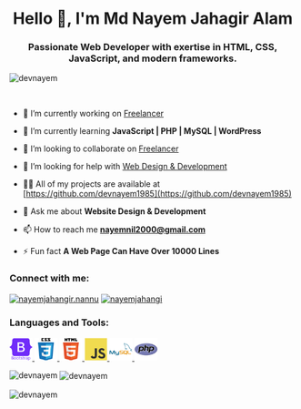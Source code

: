 <h1 align="center">Hello 👋, I'm Md Nayem Jahagir Alam</h1>
<h3 align="center">Passionate Web Developer with exertise in HTML, CSS, JavaScript, and modern frameworks.</h3>

<p align="left"> <img src="https://komarev.com/ghpvc/?username=devnayem&label=Profile%20views&color=0e75b6&style=flat" alt="devnayem" /> </p>

<p align="left"> <a href="https://twitter.com/" target="blank"><img src="https://img.shields.io/twitter/follow/?logo=twitter&style=for-the-badge" alt="" /></a> </p>

- 🔭 I’m currently working on [Freelancer](https://www.freelancer.com/u/devnayem)

- 🌱 I’m currently learning **JavaScript | PHP | MySQL | WordPress**

- 👯 I’m looking to collaborate on [Freelancer](https://www.freelancer.com/u/devnayem)

- 🤝 I’m looking for help with [Web Design & Development](https://www.freelancer.com/u/devnayem)

- 👨‍💻 All of my projects are available at [https://github.com/devnayem1985](https://github.com/devnayem1985)

- 💬 Ask me about **Website Design & Development**

- 📫 How to reach me **nayemnil2000@gmail.com**

- ⚡ Fun fact **A Web Page Can Have Over 10000 Lines**

<h3 align="left">Connect with me:</h3>
<p align="left">
<a href="https://fb.com/nayemjahangir.nannu" target="blank"><img align="center" src="https://raw.githubusercontent.com/rahuldkjain/github-profile-readme-generator/master/src/images/icons/Social/facebook.svg" alt="nayemjahangir.nannu" height="30" width="40" /></a>
<a href="https://www.behance.net/nayemjahangi" target="blank"><img align="center" src="https://raw.githubusercontent.com/rahuldkjain/github-profile-readme-generator/master/src/images/icons/Social/behance.svg" alt="nayemjahangi" height="30" width="40" /></a>
</p>

<h3 align="left">Languages and Tools:</h3>
<p align="left"> <a href="https://getbootstrap.com" target="_blank" rel="noreferrer"> <img src="https://raw.githubusercontent.com/devicons/devicon/master/icons/bootstrap/bootstrap-plain-wordmark.svg" alt="bootstrap" width="40" height="40"/> </a> <a href="https://www.w3schools.com/css/" target="_blank" rel="noreferrer"> <img src="https://raw.githubusercontent.com/devicons/devicon/master/icons/css3/css3-original-wordmark.svg" alt="css3" width="40" height="40"/> </a> <a href="https://www.w3.org/html/" target="_blank" rel="noreferrer"> <img src="https://raw.githubusercontent.com/devicons/devicon/master/icons/html5/html5-original-wordmark.svg" alt="html5" width="40" height="40"/> </a> <a href="https://developer.mozilla.org/en-US/docs/Web/JavaScript" target="_blank" rel="noreferrer"> <img src="https://raw.githubusercontent.com/devicons/devicon/master/icons/javascript/javascript-original.svg" alt="javascript" width="40" height="40"/> </a> <a href="https://www.mysql.com/" target="_blank" rel="noreferrer"> <img src="https://raw.githubusercontent.com/devicons/devicon/master/icons/mysql/mysql-original-wordmark.svg" alt="mysql" width="40" height="40"/> </a> <a href="https://www.php.net" target="_blank" rel="noreferrer"> <img src="https://raw.githubusercontent.com/devicons/devicon/master/icons/php/php-original.svg" alt="php" width="40" height="40"/> </a> </p>

<p><img align="left" src="https://github-readme-stats.vercel.app/api/top-langs?username=devnayem&show_icons=true&locale=en&layout=compact" alt="devnayem" /></p>

<p>&nbsp;<img align="center" src="https://github-readme-stats.vercel.app/api?username=devnayem&show_icons=true&locale=en" alt="devnayem" /></p>

<p><img align="center" src="https://github-readme-streak-stats.herokuapp.com/?user=devnayem&" alt="devnayem" /></p>

